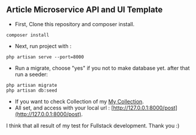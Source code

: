 ## Article Microservice API and UI Template

-   First, Clone this repository and composer install.

```
composer install
```

-   Next, run project with :

```
php artisan serve --port=8000
```

-   Run a migrate, choose "yes" if you not to make database yet. after that run a seeder:

```
php artisan migrate
php artisan db:seed
```

-   If you want to check Collection of my [My Collection](https://documenter.getpostman.com/view/25782711/2s9YC31ti1).
-   All set, and access with your local url : [http://127.0.0.1:8000/post](http://127.0.0.1:8000/post).

I think that all result of my test for Fullstack development. Thank you :)
